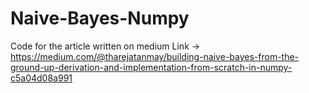 # Naive-Bayes-Numpy

Code for the article written on medium 
Link -> https://medium.com/@tharejatanmay/building-naive-bayes-from-the-ground-up-derivation-and-implementation-from-scratch-in-numpy-c5a04d08a991